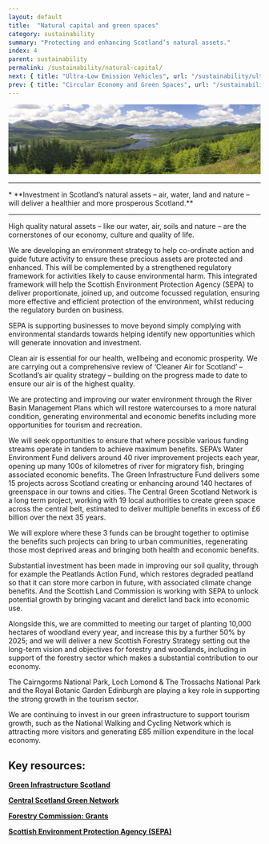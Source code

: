```yaml
---
layout: default
title:  "Natural capital and green spaces"
category: sustainability
summary: "Protecting and enhancing Scotland’s natural assets."
index: 4
parent: sustainability
permalink: /sustainability/natural-capital/
next: { title: "Ultra-Low Emission Vehicles", url: "/sustainability/ultra-low-emission-vehicles/" }
prev: { title: "Circular Economy and Green Spaces", url: "/sustainability/circular-economy" }
---
```

![Natural Capital Photo](/assets/images/pageimages/sustainability3.jpg)
<br>
<hr>
* **Investment in Scotland’s natural assets – air, water, land and nature – will deliver a healthier and more prosperous Scotland.**

<hr>

High quality natural assets – like our water, air, soils and nature – are the cornerstones of our economy, culture and quality of life.

We are developing an environment strategy to help co-ordinate action and guide future activity to ensure these precious assets are protected and enhanced.  This will be complemented by a strengthened regulatory framework for activities likely to cause environmental harm. This integrated framework will help the Scottish Environment Protection Agency (SEPA) to deliver proportionate, joined up, and outcome focussed regulation, ensuring more effective and efficient protection of the environment, whilst reducing the regulatory burden on business.

SEPA is supporting businesses to move beyond simply complying with environmental standards towards helping identify new opportunities which will generate innovation and investment.

Clean air is essential for our health, wellbeing and economic prosperity. We are carrying out a comprehensive review of ‘Cleaner Air for Scotland’ – Scotland’s air quality strategy – building on the progress made to date to ensure our air is of the highest quality.

We are protecting and improving our water environment through the River Basin Management Plans which will restore watercourses to a more natural condition, generating environmental and economic benefits including more opportunities for tourism and recreation.

We will seek opportunities to ensure that where possible various funding streams operate in tandem to achieve maximum benefits.  SEPA’s Water Environment Fund delivers around 40 river improvement projects each year, opening up many 100s of kilometres of river for migratory fish, bringing associated economic benefits. The Green Infrastructure Fund delivers some 15 projects across Scotland creating or enhancing around 140 hectares of greenspace in our towns and cities. The Central Green Scotland Network is a long term project, working with 19 local authorities to create green space across the central belt, estimated to deliver multiple benefits in excess of £6 billion over the next 35 years.

We will explore where these 3 funds can be brought together to optimise the benefits such projects can bring to urban communities, regenerating those most deprived areas and bringing both health and economic benefits.

Substantial investment has been made in improving our soil quality, through for example the Peatlands Action Fund, which restores degraded peatland so that it can store more carbon in future, with associated climate change benefits. And the Scottish Land Commission is working with SEPA to unlock potential growth by bringing vacant and derelict land back into economic use.

Alongside this, we are committed to meeting our target of planting 10,000 hectares of woodland every year, and increase this by a further 50% by 2025; and we will deliver a new Scottish Forestry Strategy setting out the long-term vision and objectives for forestry and woodlands, including in support of the forestry sector which makes a substantial contribution to our economy.

The Cairngorms National Park, Loch Lomond & The Trossachs National Park and the Royal Botanic Garden Edinburgh are playing a key role in supporting the strong growth in the tourism sector.  

We are continuing to invest in our green infrastructure to support tourism growth, such as the National Walking and Cycling Network which is attracting more visitors and generating £85 million expenditure in the local economy.



## Key resources:
**[Green Infrastructure Scotland](https://www.greeninfrastructurescotland.scot/)**  

**[Central Scotland Green Network](http://www.centralscotlandgreennetwork.org/)**  

**[Forestry Commission: Grants](https://scotland.forestry.gov.uk/supporting/grants-and-regulations/forestry-grants)**  

**[Scottish Environment Protection Agency (SEPA)](https://www.sepa.org.uk/)**
